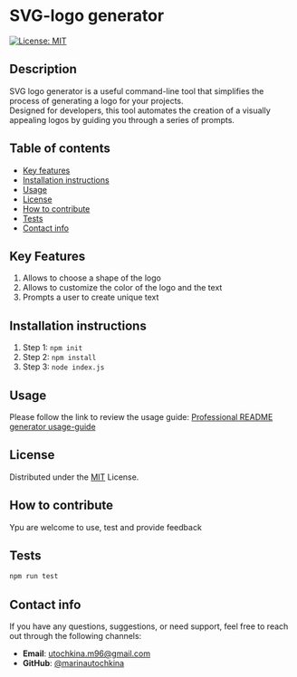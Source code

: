 # SVG-logo generator

  [![License: MIT](https://img.shields.io/badge/License-MIT-yellow.svg)](https://opensource.org/licenses/MIT)

## Description 
SVG logo generator is a useful command-line tool that simplifies the process of generating a logo for your projects.\
 Designed for developers, this tool automates the creation of a visually appealing logos by guiding you through a series of prompts.

## Table of contents 
- [Key  features](#key-features)
- [Installation instructions](#installation-instructions)
- [Usage](#usage)
- [License](#license)
- [How to contribute](#how-to-contribute)
- [Tests](#tests)
- [Contact info](#contact-info)

## Key Features
1. Allows to choose a shape of the logo
2.  Allows to customize the color of the logo and the text 
3.  Prompts a user to create unique text

## Installation instructions
1. Step 1: ``` npm init ```
2.  Step 2: ```npm install ```
3.  Step 3: ``` node index.js ```


## Usage 

Please follow the link to review the usage guide:
[Professional README generator usage-guide](https://www.dropbox.com/scl/fi/9w9nylmyxbbihxt89awsz/SVG-demo.mov?rlkey=oocx9sacayp6kb4k96iijqile&st=1u2uqbhh&dl=0)


## License
Distributed under the [MIT](https://opensource.org/licenses/MIT) License.

## How to contribute
Ypu are welcome to use, test and provide feedback

## Tests
```bash 
npm run test
```

## Contact info
If you have any questions, suggestions, or need support, feel free to reach out through the following channels:

- **Email**: [utochkina.m96@gmail.com](mailto:utochkina.m96@gmail.com)
- **GitHub**: [@marinautochkina](https://github.com/marinautochkina)

